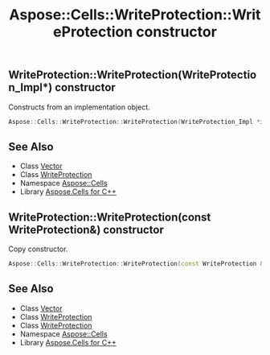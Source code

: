 ﻿---
title: Aspose::Cells::WriteProtection::WriteProtection constructor
linktitle: WriteProtection
second_title: Aspose.Cells for C++ API Reference
description: 'Aspose::Cells::WriteProtection::WriteProtection constructor. Constructs from an implementation object in C++.'
type: docs
weight: 100
url: /cpp/aspose.cells/writeprotection/writeprotection/
---
## WriteProtection::WriteProtection(WriteProtection_Impl*) constructor


Constructs from an implementation object.

```cpp
Aspose::Cells::WriteProtection::WriteProtection(WriteProtection_Impl *impl)
```

## See Also

* Class [Vector](../../vector/)
* Class [WriteProtection](../)
* Namespace [Aspose::Cells](../../)
* Library [Aspose.Cells for C++](../../../)
## WriteProtection::WriteProtection(const WriteProtection\&) constructor


Copy constructor.

```cpp
Aspose::Cells::WriteProtection::WriteProtection(const WriteProtection &src)
```

## See Also

* Class [Vector](../../vector/)
* Class [WriteProtection](../)
* Class [WriteProtection](../)
* Namespace [Aspose::Cells](../../)
* Library [Aspose.Cells for C++](../../../)

